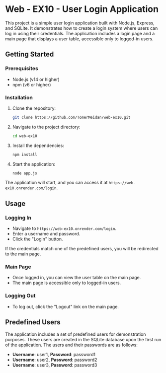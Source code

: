# Web - EX10 - User Login Application

This project is a simple user login application built with Node.js, Express, and SQLite. It demonstrates how to create a login system where users can log in using their credentials. The application includes a login page and a main page that displays a user table, accessible only to logged-in users.

## Getting Started

### Prerequisites

- Node.js (v14 or higher)
- npm (v6 or higher)

### Installation

1. Clone the repository:

   ```bash
   git clone https://github.com/TomerMeidan/web-ex10.git
   ```

2. Navigate to the project directory:

   ```bash
   cd web-ex10
   ```

3. Install the dependencies:

   ```bash
   npm install
   ```

4. Start the application:

   ```bash
   node app.js
   ```

The application will start, and you can access it at `https://web-ex10.onrender.com/login`.

## Usage

### Logging In

- Navigate to `https://web-ex10.onrender.com/login`.
- Enter a username and password.
- Click the "Login" button.

If the credentials match one of the predefined users, you will be redirected to the main page.

### Main Page

- Once logged in, you can view the user table on the main page.
- The main page is accessible only to logged-in users.

### Logging Out

- To log out, click the "Logout" link on the main page.

## Predefined Users

The application includes a set of predefined users for demonstration purposes. These users are created in the SQLite database upon the first run of the application. The users and their passwords are as follows:

- **Username**: user1, **Password**: password1
- **Username**: user2, **Password**: password2
- **Username**: user3, **Password**: password3
